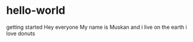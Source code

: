 # hello-world
getting started 
Hey everyone 
My name is Muskan and i live on the earth 
i love donuts 
